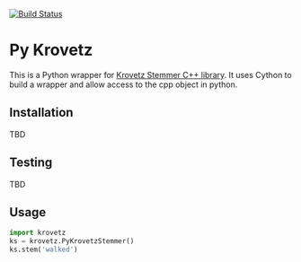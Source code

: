 [![Build Status](https://travis-ci.org/ptorrestr/py_krovetz.svg?branch=master)](https://travis-ci.org/ptorrestr/py_krovetz)

# Py Krovetz

This is a Python wrapper for [Krovetz Stemmer C++ library](https://sourceforge.net/p/lemur/wiki/KrovetzStemmer). It uses Cython to build a wrapper and allow access to the cpp object in python.

## Installation

TBD

## Testing

TBD

## Usage

```python
import krovetz
ks = krovetz.PyKrovetzStemmer()
ks.stem('walked')
```
